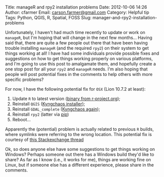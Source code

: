 Title: manageR and rpy2 installation problems
Date: 2012-10-06 14:26
Author: cfarmer
Email: carson.farmer@gmail.com
Category: Helpful tip
Tags: Python, QGIS, R, Spatial, FOSS
Slug: manager-and-rpy2-installation-problems

Unfortunately, I haven't had much time recently to update or work on
`manageR`, but I'm hoping that will change in the next few months...
Having said that, there are quite a few people out there that have been
having trouble installing `manageR` (and the required `rpy2`) on their
system to get things working at all! I have had some individuals provide
possible fixes and suggestions on how to get things working properly on
various platforms, and I'm going to use this post to amalgamate them,
and hopefully create a one stop post for all your `rpy2` and `manageR`
needs. I'm also hoping that people will post potential fixes in the
comments to help others with more specific problems?
<!--more-->
For now, I have the following potential fix for `OSX` (Lion 10.7.2 at
least):

1.  Update `R` to latest version ([binary from r-project.org][]);
2.  Reinstall `QGIS` ([Kyngchaos installer][]);
3.  Reinstall `GDAL_complete` ([Kyngchaos again][]);
4.  Reinstall `rpy2` (latter via [pip][])
5.  Reboot...

Apparently the (potential) problem is actually related to previous `R`
builds, where symlinks were referring to the wrong location. This
potential fix is courtesy of [this Stackexchange thread][stackexchange]

Ok, so does anyone else have some suggestions to get things working on
Windows? Perhaps someone out there has a Windows build they'd like to
share? As far as I know (i.e., it works for me), things are working fine
on Linux, but if someone else has a different experience, please share
in the comments.

[binary from r-project.org]: http://www.r-project.org/
[Kyngchaos installer]: http://www.kyngchaos.com/software/qgis
[Kyngchaos again]: http://www.kyngchaos.com/software/frameworks
[pip]: http://rpy.sourceforge.net/rpy2_download.html
[stackexchange]: http://gis.stackexchange.com/questions/17169/is-it-possible-to-run-an-r-script-on-a-layer-in-qgis "Run an R Script on layer in QGIS"
